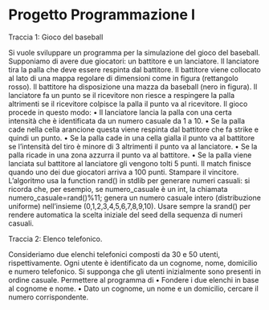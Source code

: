 # Progetto Programmazione I

Traccia 1: Gioco del baseball

Si vuole sviluppare un programma per la simulazione del gioco del baseball.
Supponiamo di avere due giocatori: un battitore e un lanciatore. Il lanciatore tira la
palla che deve essere respinta dal battitore.
Il battitore viene collocato al lato di una mappa regolare di dimensioni come in figura
(rettangolo rosso). Il battitore ha disposizione una mazza da baseball (nero in figura).
Il lanciatore fa un punto se il ricevitore non riesce a respingere la palla altrimenti se il
ricevitore colpisce la palla il punto va al ricevitore.
Il gioco procede in questo modo:
• Il lanciatore lancia la palla con una certa intensità che è identificata da un
numero casuale da 1 a 10.
• Se la palla cade nella cella arancione questa viene respinta dal battitore che
fa strike e quindi un punto.
• Se la palla cade in una cella gialla il punto va al battitore se l’intensità del
tiro è minore di 3 altrimenti il punto va al lanciatore.
• Se la palla ricade in una zona azzurra il punto va al battitore.
• Se la palla viene lanciata sul battitore al lanciatore gli vengono tolti 5 punti.
Il match finisce quando uno dei due giocatori arriva a 100 punti. Stampare il
vincitore.
L’algoritmo usa la function rand() in stdlib per generare numeri casuali: si
ricorda che, per esempio, se numero_casuale è un int, la chiamata
numero_casuale=rand()%11; genera un numero casuale intero (distribuzione uniforme) nell’insieme (0,1,2,3,4,5,6,7,8,9,10). Usare sempre la srand() per
rendere automatica la scelta iniziale del seed della sequenza di numeri casuali.

Traccia 2: Elenco telefonico.

Consideriamo due elenchi telefonici composti da 30 e 50 utenti, rispettivamente.
Ogni utente è identificato da un cognome, nome, domicilio e numero telefonico.
Si supponga che gli utenti inizialmente sono presenti in ordine casuale.
Permettere al programma di
• Fondere i due elenchi in base al cognome e nome.
• Dato un cognome, un nome e un domicilio, cercare il numero corrispondente.
